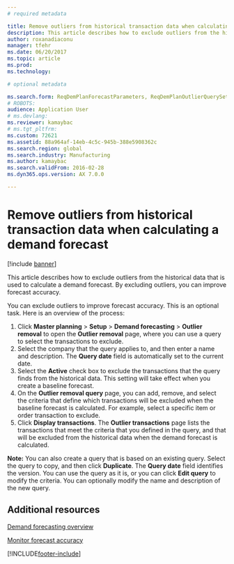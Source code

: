 ```yaml
---
# required metadata

title: Remove outliers from historical transaction data when calculating a demand forecast
description: This article describes how to exclude outliers from the historical data that is used to calculate a demand forecast. By excluding outliers, you can improve forecast accuracy.
author: roxanadiaconu
manager: tfehr
ms.date: 06/20/2017
ms.topic: article
ms.prod: 
ms.technology: 

# optional metadata

ms.search.form: ReqDemPlanForecastParameters, ReqDemPlanOutlierQuerySetup, ReqDemPlanOutlierQueryPreview
# ROBOTS: 
audience: Application User
# ms.devlang: 
ms.reviewer: kamaybac
# ms.tgt_pltfrm: 
ms.custom: 72621
ms.assetid: 88a964af-14eb-4c5c-945b-388e5908362c
ms.search.region: global
ms.search.industry: Manufacturing
ms.author: kamaybac
ms.search.validFrom: 2016-02-28
ms.dyn365.ops.version: AX 7.0.0

---
```


# Remove outliers from historical transaction data when calculating a demand forecast

[!include [banner](../includes/banner.md)]

This article describes how to exclude outliers from the historical data that is used to calculate a demand forecast. By excluding outliers, you can improve forecast accuracy.

You can exclude outliers to improve forecast accuracy. This is an optional task. Here is an overview of the process:

1.  Click **Master planning** &gt; **Setup** &gt; **Demand forecasting** &gt; **Outlier removal** to open the **Outlier removal** page, where you can use a query to select the transactions to exclude.
2.  Select the company that the query applies to, and then enter a name and description. The **Query date** field is automatically set to the current date.
3.  Select the **Active** check box to exclude the transactions that the query finds from the historical data. This setting will take effect when you create a baseline forecast.
4.  On the **Outlier removal query** page, you can add, remove, and select the criteria that define which transactions will be excluded when the baseline forecast is calculated. For example, select a specific item or order transaction to exclude.
5.  Click **Display transactions**. The **Outlier transactions** page lists the transactions that meet the criteria that you defined in the query, and that will be excluded from the historical data when the demand forecast is calculated.

**Note:** You can also create a query that is based on an existing query. Select the query to copy, and then click **Duplicate**. The **Query date** field identifies the version. You can use the query as it is, or you can click **Edit query** to modify the criteria. You can optionally modify the name and description of the new query.

Additional resources
--------

[Demand forecasting overview](introduction-demand-forecasting.md)

[Monitor forecast accuracy](monitor-forecast-accuracy.md)





[!INCLUDE[footer-include](../../includes/footer-banner.md)]